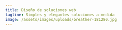 ```yaml
---
title: Diseño de soluciones web
tagline: Simples y elegantes soluciones a medida
image: /assets/images/uploads/breather-181280.jpg
---
```


